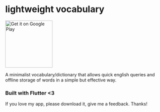 # lightweight vocabulary

<a href='https://play.google.com/store/apps/details?id=com.nathanielxd.lightweightvocabulary&pcampaignid=MKT-Other-global-all-co-prtnr-py-PartBadge-Mar2515-1'><img alt='Get it on Google Play' src='https://play.google.com/intl/en_us/badges/images/generic/en_badge_web_generic.png' width=150/></a>

A minimalist vocabulary/dictionary that allows quick english queries and offline storage of words in a simple but effective way.

### Built with Flutter <3

If you love my app, please download it, give me a feedback. Thanks!
